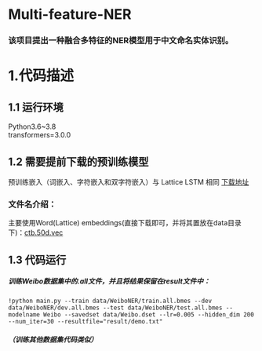 # Multi-feature-NER
### 该项目提出一种融合多特征的NER模型用于中文命名实体识别。
# 1.代码描述
## 1.1 运行环境
Python3.6~3.8  
transformers=3.0.0
##  1.2 需要提前下载的预训练模型
预训练嵌入（词嵌入、字符嵌入和双字符嵌入）与 Lattice LSTM 相同
[下载地址](https://github.com/jiesutd/LatticeLSTM)
### 文件名介绍：
主要使用Word(Lattice) embeddings(直接下载即可，并将其置放在data目录下)：[ctb.50d.vec](https://drive.google.com/file/d/1K_lG3FlXTgOOf8aQ4brR9g3R40qi1Chv/view?usp=sharing)
## 1.3 代码运行
##### 训练Weibo数据集中的.all文件，并且将结果保留在result文件中：
``!python main.py --train data/WeiboNER/train.all.bmes --dev data/WeiboNER/dev.all.bmes --test data/WeiboNER/test.all.bmes --modelname Weibo --savedset data/Weibo.dset --lr=0.005 --hidden_dim 200 --num_iter=30 --resultfile="result/demo.txt"``
##### （训练其他数据集代码类似）
